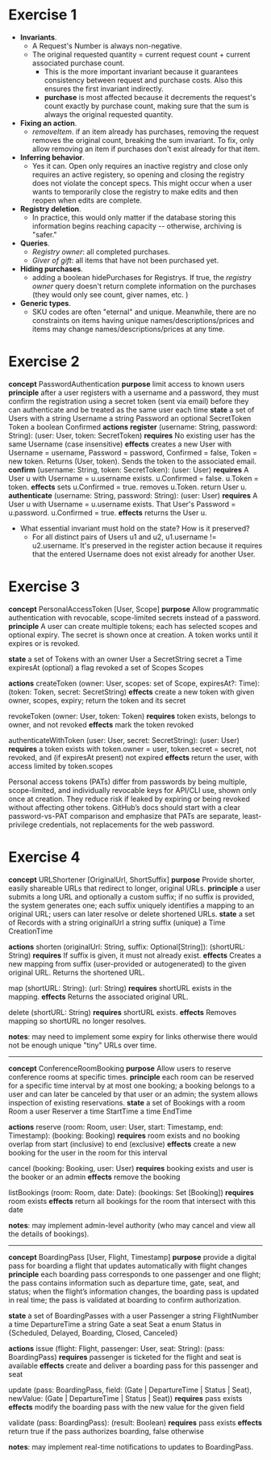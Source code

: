 # Exercise 1 

- **Invariants**. 
  - A Request's Number is always non-negative. 
  - The original requested quantity = current request count + current associated purchase count. 
    - This is the more important invariant because it guarantees consistency between request and purchase costs. Also this ensures the first invariant indirectly. 
    - **purchase** is most affected because it decrements the request's count exactly by purchase count, making sure that the sum is always the original requested quantity. 
- **Fixing an action**. 
  - *removeItem*. if an item already has purchases, removing the request removes the original count, breaking the sum invariant. To fix, only allow removing an item if purchases don't exist already for that item. 
- **Inferring behavior**. 
  - Yes it can. Open only requires an inactive registry and close only requires an active registery, so opening and closing the registry does not violate the concept specs. This might occur when a user wants to temporarily close the registry to make edits and then reopen when edits are complete. 
- **Registry deletion**.
  - In practice, this would only matter if the database storing this information begins reaching capacity -- otherwise, archiving is "safer."
- **Queries**. 
  - *Registry owner*: all completed purchases. 
  - *Giver of gift*: all items that have not been purchased yet. 
- **Hiding purchases**. 
  - adding a boolean hidePurchases for Registrys. If true, the *registry owner* query doesn't return complete information on the purchases (they would only see count, giver names, etc. )
- **Generic types**. 
  - SKU codes are often "eternal" and unique. Meanwhile, there are no constraints on items having unique names/descriptions/prices and items may change names/descriptions/prices at any time. 

# Exercise 2 
**concept** PasswordAuthentication
  **purpose** limit access to known users
  **principle** after a user registers with a username and a password, they must confirm the registration using a secret token (sent via email) before they can authenticate and be treated as the same user each time
  **state**
    a set of Users with
        a string Username
        a string Password
        an optional SecretToken Token
        a boolean Confirmed
  **actions**
    **register** (username: String, password: String): (user: User, token: SecretToken)
      **requires** No existing user has the same Username (case insensitive)
      **effects** creates a new User with Username = username, Password = password, Confirmed = false, Token = new token. Returns (User, token). Sends the token to the associated email. 
    **confirm** (username: String, token: SecretToken): (user: User)
      **requires** A User u with Username = u.username exists. u.Confirmed = false. u.Token = token. 
      **effects** sets u.Confirmed = true. removes u.Token. return User u. 
    **authenticate** (username: String, password: String): (user: User)
      **requires** A User u with Username = u.username exists. That User's Password = u.password. u.Confirmed = true. 
      **effects** returns the User u.

- What essential invariant must hold on the state? How is it preserved?
  - For all distinct pairs of Users u1 and u2, u1.username != u2.username. It's preserved in the register action because it requires that the entered Username does not exist already for another User. 

# Exercise 3
**concept** PersonalAccessToken \[User, Scope]
**purpose** Allow programmatic authentication with revocable, scope-limited secrets instead of a password.
**principle** A user can create multiple tokens; each has selected scopes and optional expiry. The secret is shown once at creation. A token works until it expires or is revoked.

**state**
  a set of Tokens with
  an owner User
  a SecretString secret
  a Time expiresAt (optional)
  a flag revoked
  a set of Scopes Scopes

**actions**
  createToken (owner: User, scopes: set of Scope, expiresAt?: Time): (token: Token, secret: SecretString)
    **effects** create a new token with given owner, scopes, expiry; return the token and its secret

revokeToken (owner: User, token: Token)
  **requires** token exists, belongs to owner, and not revoked
  **effects** mark the token revoked

authenticateWithToken (user: User, secret: SecretString): (user: User)
  **requires** a token exists with token.owner = user, token.secret = secret, not revoked, and (if expiresAt present) not expired
  **effects** return the user, with access limited by token.scopes

Personal access tokens (PATs) differ from passwords by being multiple, scope-limited, and individually revocable keys for API/CLI use, shown only once at creation. They reduce risk if leaked by expiring or being revoked without affecting other tokens. GitHub’s docs should start with a clear password-vs-PAT comparison and emphasize that PATs are separate, least-privilege credentials, not replacements for the web password.

# Exercise 4
**concept** URLShortener \[OriginalUrl, ShortSuffix]
**purpose** Provide shorter, easily shareable URLs that redirect to longer, original URLs.
**principle** a user submits a long URL and optionally a custom suffix;
if no suffix is provided, the system generates one;
each suffix uniquely identifies a mapping to an original URL;
users can later resolve or delete shortened URLs.
**state**
  a set of Records with
    a string originalUrl
    a string suffix (unique)
    a Time CreationTime

**actions**
  shorten (originalUrl: String, suffix: Optional\[String]): (shortURL: String)
    **requires** If suffix is given, it must not already exist.
    **effects** Creates a new mapping from suffix (user-provided or autogenerated) to the given original URL. Returns the shortened URL.

  map (shortURL: String): (url: String)
    **requires** shortURL exists in the mapping.
    **effects** Returns the associated original URL.

  delete (shortURL: String)
    **requires** shortURL exists.
    **effects** Removes mapping so shortURL no longer resolves.

**notes**: may need to implement some expiry for links otherwise there would not be enough unique "tiny" URLs over time. 

---

**concept** ConferenceRoomBooking 
**purpose** Allow users to reserve conference rooms at specific times.
**principle** each room can be reserved for a specific time interval by at most one booking;
a booking belongs to a user and can later be canceled by that user or an admin;
the system allows inspection of existing reservations.
**state**
a set of Bookings with
  a room Room
  a user Reserver
  a time StartTime
  a time EndTime

**actions**
  reserve (room: Room, user: User, start: Timestamp, end: Timestamp): (booking: Booking)
    **requires** room exists and no booking overlap from start (inclusive) to end (exclusive)
    **effects** create a new booking for the user in the room for this interval

  cancel (booking: Booking, user: User)
    **requires** booking exists and user is the booker or an admin
    **effects** remove the booking

  listBookings (room: Room, date: Date): (bookings: Set \[Booking])
    **requires** room exists
    **effects** return all bookings for the room that intersect with this date

**notes**: may implement admin-level authority (who may cancel and view all the details of bookings).

---

**concept** BoardingPass \[User, Flight, Timestamp]
**purpose** provide a digital pass for boarding a flight that updates automatically with flight changes
**principle**
each boarding pass corresponds to one passenger and one flight; 
the pass contains information such as departure time, gate, seat, and status;
when the flight’s information changes, the boarding pass is updated in real time;
the pass is validated at boarding to confirm authorization.

**state**
a set of BoardingPasses with
  a user Passenger
  a string FlightNumber
  a time DepartureTime
  a string Gate
  a seat Seat
  a enum Status in {Scheduled, Delayed, Boarding, Closed, Canceled}

**actions**
  issue (flight: Flight, passenger: User, seat: String): (pass: BoardingPass)
    **requires** passenger is ticketed for the flight and seat is available
    **effects** create and deliver a boarding pass for this passenger and seat

  update (pass: BoardingPass, field: (Gate | DepartureTime | Status | Seat), newValue: (Gate | DepartureTime | Status | Seat))
    **requires** pass exists
    **effects** modify the boarding pass with the new value for the given field

  validate (pass: BoardingPass): (result: Boolean)
    **requires** pass exists
    **effects** return true if the pass authorizes boarding, false otherwise

  **notes**: may implement real-time notifications to updates to BoardingPass. 